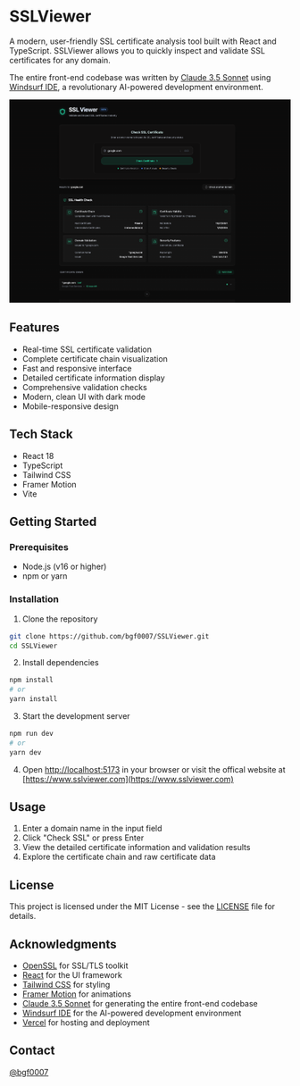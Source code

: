 # SSLViewer

A modern, user-friendly SSL certificate analysis tool built with React and TypeScript. SSLViewer allows you to quickly inspect and validate SSL certificates for any domain.

The entire front-end codebase was written by [Claude 3.5 Sonnet](https://www.anthropic.com/claude) using [Windsurf IDE](https://www.codeium.com/windsurf), a revolutionary AI-powered development environment.

![alt text](image.png)
## Features

- Real-time SSL certificate validation
- Complete certificate chain visualization
- Fast and responsive interface
- Detailed certificate information display
- Comprehensive validation checks
- Modern, clean UI with dark mode
- Mobile-responsive design

## Tech Stack

- React 18
- TypeScript
- Tailwind CSS
- Framer Motion
- Vite

## Getting Started

### Prerequisites

- Node.js (v16 or higher)
- npm or yarn

### Installation

1. Clone the repository
```bash
git clone https://github.com/bgf0007/SSLViewer.git
cd SSLViewer
```

2. Install dependencies
```bash
npm install
# or
yarn install
```

3. Start the development server
```bash
npm run dev
# or
yarn dev
```

4. Open [http://localhost:5173](http://localhost:5173) in your browser or visit the offical website at [https://www.sslviewer.com](https://www.sslviewer.com)

## Usage

1. Enter a domain name in the input field
2. Click "Check SSL" or press Enter
3. View the detailed certificate information and validation results
4. Explore the certificate chain and raw certificate data

## License

This project is licensed under the MIT License - see the [LICENSE](LICENSE) file for details.

## Acknowledgments

- [OpenSSL](https://www.openssl.org/) for SSL/TLS toolkit
- [React](https://reactjs.org/) for the UI framework
- [Tailwind CSS](https://tailwindcss.com/) for styling
- [Framer Motion](https://www.framer.com/motion/) for animations
- [Claude 3.5 Sonnet](https://www.anthropic.com/claude) for generating the entire front-end codebase
- [Windsurf IDE](https://www.codeium.com/windsurf) for the AI-powered development environment
- [Vercel](https://vercel.com) for hosting and deployment

## Contact

[@bgf0007](https://github.com/BGF0007)

